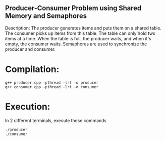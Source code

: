 Producer-Consumer Problem using Shared Memory and Semaphores
-----------------------------------------------------------

Description:
The producer generates items and puts them on a shared table. The consumer picks up items from this table. The table can only hold two items at a time. When the table is full, the producer waits, and when it's empty, the consumer waits. Semaphores are used to synchronize the producer and consumer.

# Compilation:
```
g++ producer.cpp -pthread -lrt -o producer
g++ consumer.cpp -pthread -lrt -o consumer
 ```


# Execution:
In 2 different terminals, execute these commands
```
./producer
./consumer
```
